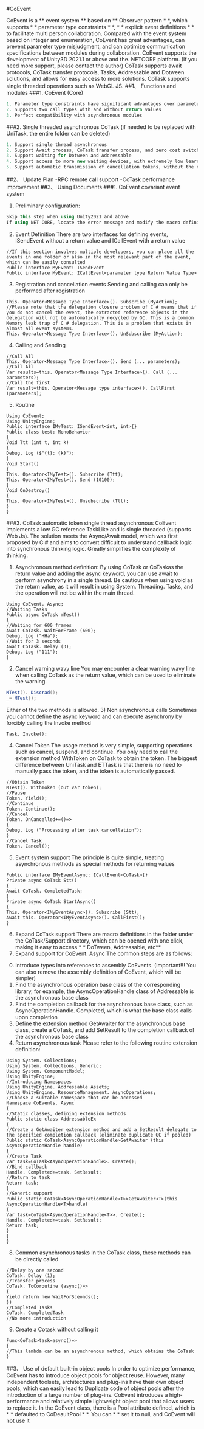 #CoEvent

CoEvent is a ** event system ** based on ** Observer pattern * *, which supports * * parameter type constraints * *, * * explicit event definitions * * to facilitate multi person collaboration. Compared with the event system based on integer and enumeration, CoEvent has great advantages, can prevent parameter type misjudgment, and can optimize communication specifications between modules during collaboration.
CoEvent supports the development of Unity3D 2021.1 or above and the. NETCORE platform. (If you need more support, please contact the author)
CoTask supports await protocols, CoTask transfer protocols, Tasks, Addressable and Dotween solutions, and allows for easy access to more solutions. CoTask supports single threaded operations such as WebGL JS.
##1、 Functions and modules
###1. CoEvent (Core)
```C#
1. Parameter type constraints have significant advantages over parameter inference types, avoiding misjudgment and facilitating collaborative search and definition
2. Supports two call types with and without return values
3. Perfect compatibility with asynchronous modules
```
###2. Single threaded asynchronous CoTask (if needed to be replaced with UniTask, the entire folder can be deleted)
```C#
1. Support single thread asynchronous
2. Support Await process, CoTask transfer process, and zero cost switching of projects that have already used the process
3. Support waiting for Dotween and Addressable
4. Support access to more new waiting devices, with extremely low learning costs.
5. Support automatic transmission of cancellation tokens, without the need for manual transmission of cancellation tokens, and support suspension and continuation.
```
##2、 Update Plan
-RPC remote call support
-CoTask performance improvement
##3、 Using Documents
###1. CoEvent covariant event system
1) Preliminary configuration:
```C#
Skip this step when using Unity2021 and above
If using NET CORE, locate the error message and modify the macro definition according to the prompts.
```
2) Event Definition
There are two interfaces for defining events, ISendEvent without a return value and ICallEvent with a return value
```Csharp
//If this section involves multiple developers, you can place all the events in one folder or also in the most relevant part of the event, which can be easily consulted
Public interface MyEvent: ISendEvent
Public interface MyEvent: ICallEvent<parameter type Return Value Type>
```
3) Registration and cancellation events
Sending and calling can only be performed after registration
```Csharp
This. Operator<Message Type Interface>(). Subscribe (MyAction);
//Please note that the delegation closure problem of C # means that if you do not cancel the event, the extracted reference objects in the delegation will not be automatically recycled by GC. This is a common Memory leak trap of C # delegation. This is a problem that exists in almost all event systems.
This. Operator<Message Type Interface>(). UnSubscribe (MyAction);
```
4) Calling and Sending
```Csharp
//Call All
This. Operator<Message Type Interface>(). Send (... parameters);
//Call All
Var results=this. Operator<Message Type Interface>(). Call (... parameters);
//Call the first
Var result=this. Operator<Message type interface>(). CallFirst (parameters);
```
5) Routine
```Csharp
Using CoEvent;
Using UnityEngine;
Public interface IMyTest: ISendEvent<int, int>{}
Public class test: MonoBehavior
{
Void Ttt (int t, int k)
{
Debug. Log ($"{t}: {k}");
}
Void Start()
{
This. Operator<IMyTest>(). Subscribe (Ttt);
This. Operator<IMyTest>(). Send (10100);
}
Void OnDestroy()
{
This. Operator<IMyTest>(). Unsubscribe (Ttt);
}
}
```
###3. CoTask automatic token single thread asynchronous
CoEvent implements a low GC reference TaskLike and is single threaded (supports Web Js). The solution meets the Async/Await model, which was first proposed by C # and aims to convert difficult to understand callback logic into synchronous thinking logic. Greatly simplifies the complexity of thinking.
1) Asynchronous method definition: By using CoTask or CoTask<T>as the return value and adding the async keyword, you can use await to perform asynchrony in a single thread.
Be cautious when using void as the return value, as it will result in using System. Threading. Tasks, and the operation will not be within the main thread.
```Csharp
Using CoEvent. Async;
//Waiting Tasks
Public async CoTask mTest()
{
//Waiting for 600 frames
Await CoTask. WaitForFrame (600);
Debug. Log ("HHa");
//Wait for 3 seconds
Await CoTask. Delay (3);
Debug. Log ("111");
}
```
2) Cancel warning wavy line
You may encounter a clear warning wavy line when calling CoTask as the return value, which can be used to eliminate the warning.
```C#
MTest(). Discrad();
_= MTest();
```
Either of the two methods is allowed.
3) Non asynchronous calls
Sometimes you cannot define the async keyword and can execute asynchrony by forcibly calling the Invoke method
```
Task. Invoke();
```
4) Cancel Token
The usage method is very simple, supporting operations such as cancel, suspend, and continue. You only need to call the extension method WithToken on CoTask to obtain the token. The biggest difference between UniTask and ETTask is that there is no need to manually pass the token, and the token is automatically passed.
```Csharp
//Obtain Token
MTest(). WithToken (out var token);
//Pause
Token. Yield();
//Continue
Token. Continue();
//Cancel
Token. OnCancelled+=()=>
{
Debug. Log ("Processing after task cancellation");
}
//Cancel Task
Token. Cancel();
```
5)  Event system support
The principle is quite simple, treating asynchronous methods as special methods for returning values
```Csharp
Public interface IMyEventAsync: ICallEvent<CoTask>{}
Private async CoTask Stt()
{
Await CoTask. CompletedTask;
}
Private async CoTask StartAsync()
{
This. Operator<IMyEventAsync>(). Subscribe (Stt);
Await this. Operator<IMyEventAsync>(). CallFirst();
}
```
6)  Expand CoTask support
There are macro definitions in the folder under the CoTask/Support directory, which can be opened with one click, making it easy to access * * DoTween, Addressable, etc**
7)  Expand support for CoEvent. Async
The common steps are as follows:
0. Introduce types into references to assembly CoEvents. (Important!!! You can also remove the assembly definition of CoEvent, which will be simpler)
1. Find the asynchronous operation base class of the corresponding library, for example, the AsyncOperationHandle class of Addressable is the asynchronous base class
2. Find the completion callback for the asynchronous base class, such as AsyncOperationHandle. Completed, which is what the base class calls upon completion
3. Define the extension method GetAwaiter for the asynchronous base class, create a CoTask, and add SetResult to the completion callback of the asynchronous base class
4. Return asynchronous task
Please refer to the following routine extension definition:
```Csharp
Using System. Collections;
Using System. Collections. Generic;
Using System. ComponentModel;
Using UnityEngine;
//Introducing Namespaces
Using UnityEngine. Addressable Assets;
Using UnityEngine. ResourceManagement. AsyncOperations;
//Choose a suitable namespace that can be accessed
Namespace CoEvents. Async
{
//Static classes, defining extension methods
Public static class AddressableEx
{
//Create a GetAwaiter extension method and add a SetResult delegate to the specified completion callback (eliminate duplicate GC if pooled)
Public static CoTask<AsyncOperationHandle>GetAwaiter (this AsyncOperationHandle handle)
{
//Create Task
Var task=CoTask<AsyncOperationHandle>. Create();
//Bind callback
Handle. Completed+=task. SetResult;
//Return to task
Return task;
}
//Generic support
Public static CoTask<AsyncOperationHandle<T>>GetAwaiter<T>(this AsyncOperationHandle<T>handle)
{
Var task=CoTask<AsyncOperationHandle<T>>. Create();
Handle. Completed+=task. SetResult;
Return task;
}
}
}
```
8) Common asynchronous tasks
In the CoTask class, these methods can be directly called
```
//Delay by one second
CoTask. Delay (1);
//Transfer process
CoTask. ToCoroutine (async()=>
{
Yield return new WaitForSceonds();
})
//Completed Tasks
CoTask. CompletedTask
//No more introduction
```
9)  Create a Cotask without calling it
```
Func<CoTask>task=async()=>
{
//This lambda can be an asynchronous method, which obtains the CoTask
}
```
##3、 Use of default built-in object pools
In order to optimize performance, CoEvent has to introduce object pools for object reuse. However, many independent toolsets, architectures and plug-ins have their own object pools, which can easily lead to Duplicate code of object pools after the introduction of a large number of plug-ins.
CoEvent introduces a high-performance and relatively simple lightweight object pool that allows users to replace it. In the CoEvent class, there is a Pool attribute defined, which is * * defaulted to CoDeaultPool * *. You can * * set it to null, and CoEvent will not use it
